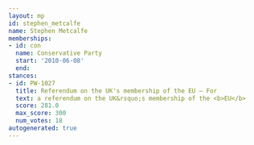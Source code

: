```yaml
---
layout: mp
id: stephen_metcalfe
name: Stephen Metcalfe
memberships:
- id: con
  name: Conservative Party
  start: '2010-06-08'
  end: 
stances:
- id: PW-1027
  title: Referendum on the UK's membership of the EU — For
  text: a referendum on the UK&rsquo;s membership of the <b>EU</b>
  score: 281.0
  max_score: 300
  num_votes: 18
autogenerated: true
---
```

